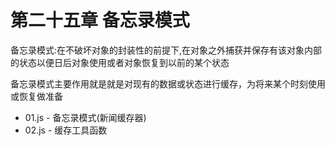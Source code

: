 # 第二十五章 备忘录模式

备忘录模式:在不破坏对象的封装性的前提下,在对象之外捕获并保存有该对象内部的状态以便日后对象使用或者对象恢复到以前的某个状态

备忘录模式主要作用就是就是对现有的数据或状态进行缓存，为将来某个时刻使用或恢复做准备

*   01.js - 备忘录模式(新闻缓存器)
*   02.js - 缓存工具函数

